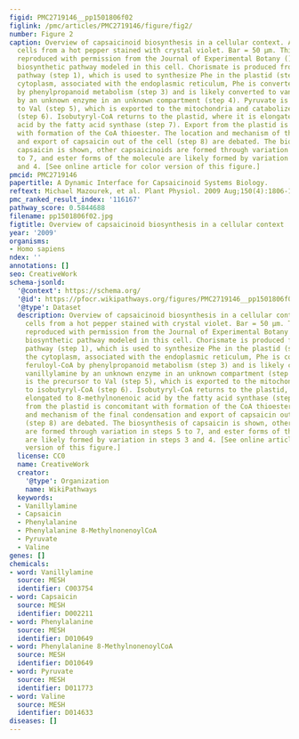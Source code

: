 ```yaml
---
figid: PMC2719146__pp1501806f02
figlink: /pmc/articles/PMC2719146/figure/fig2/
number: Figure 2
caption: Overview of capsaicinoid biosynthesis in a cellular context. A, Capsaicinoid-producing
  cells from a hot pepper stained with crystal violet. Bar = 50 μm. This image is
  reproduced with permission from the Journal of Experimental Botany (). B, Capsaicinoid
  biosynthetic pathway modeled in this cell. Chorismate is produced from the shikimate
  pathway (step 1), which is used to synthesize Phe in the plastid (step 2). In the
  cytoplasm, associated with the endoplasmic reticulum, Phe is converted to feruloyl-CoA
  by phenylpropanoid metabolism (step 3) and is likely converted to vanillylamine
  by an unknown enzyme in an unknown compartment (step 4). Pyruvate is the precursor
  to Val (step 5), which is exported to the mitochondria and catabolized to isobutyryl-CoA
  (step 6). Isobutyryl-CoA returns to the plastid, where it is elongated to 8-methylnonenoic
  acid by the fatty acid synthase (step 7). Export from the plastid is concomitant
  with formation of the CoA thioester. The location and mechanism of the final condensation
  and export of capsaicin out of the cell (step 8) are debated. The biosynthesis of
  capsaicin is shown, other capsaicinoids are formed through variation in steps 5
  to 7, and ester forms of the molecule are likely formed by variation in steps 3
  and 4. [See online article for color version of this figure.]
pmcid: PMC2719146
papertitle: A Dynamic Interface for Capsaicinoid Systems Biology.
reftext: Michael Mazourek, et al. Plant Physiol. 2009 Aug;150(4):1806-1821.
pmc_ranked_result_index: '116167'
pathway_score: 0.5844688
filename: pp1501806f02.jpg
figtitle: Overview of capsaicinoid biosynthesis in a cellular context
year: '2009'
organisms:
- Homo sapiens
ndex: ''
annotations: []
seo: CreativeWork
schema-jsonld:
  '@context': https://schema.org/
  '@id': https://pfocr.wikipathways.org/figures/PMC2719146__pp1501806f02.html
  '@type': Dataset
  description: Overview of capsaicinoid biosynthesis in a cellular context. A, Capsaicinoid-producing
    cells from a hot pepper stained with crystal violet. Bar = 50 μm. This image is
    reproduced with permission from the Journal of Experimental Botany (). B, Capsaicinoid
    biosynthetic pathway modeled in this cell. Chorismate is produced from the shikimate
    pathway (step 1), which is used to synthesize Phe in the plastid (step 2). In
    the cytoplasm, associated with the endoplasmic reticulum, Phe is converted to
    feruloyl-CoA by phenylpropanoid metabolism (step 3) and is likely converted to
    vanillylamine by an unknown enzyme in an unknown compartment (step 4). Pyruvate
    is the precursor to Val (step 5), which is exported to the mitochondria and catabolized
    to isobutyryl-CoA (step 6). Isobutyryl-CoA returns to the plastid, where it is
    elongated to 8-methylnonenoic acid by the fatty acid synthase (step 7). Export
    from the plastid is concomitant with formation of the CoA thioester. The location
    and mechanism of the final condensation and export of capsaicin out of the cell
    (step 8) are debated. The biosynthesis of capsaicin is shown, other capsaicinoids
    are formed through variation in steps 5 to 7, and ester forms of the molecule
    are likely formed by variation in steps 3 and 4. [See online article for color
    version of this figure.]
  license: CC0
  name: CreativeWork
  creator:
    '@type': Organization
    name: WikiPathways
  keywords:
  - Vanillylamine
  - Capsaicin
  - Phenylalanine
  - Phenylalanine 8-MethylnonenoylCoA
  - Pyruvate
  - Valine
genes: []
chemicals:
- word: Vanillylamine
  source: MESH
  identifier: C003754
- word: Capsaicin
  source: MESH
  identifier: D002211
- word: Phenylalanine
  source: MESH
  identifier: D010649
- word: Phenylalanine 8-MethylnonenoylCoA
  source: MESH
  identifier: D010649
- word: Pyruvate
  source: MESH
  identifier: D011773
- word: Valine
  source: MESH
  identifier: D014633
diseases: []
---
```

